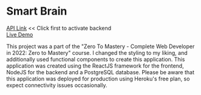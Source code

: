 # Smart Brain
[API Link](https://uajanth-smartbrain-api.herokuapp.com/)  << Click first to activate backend  
[Live Demo](https://uajanth-smartbrain.herokuapp.com/)  

This project was a part of the "Zero To Mastery - Complete Web Developer in 2022: Zero to Mastery" course. I changed the styling to my liking, and additionally used functional components to create this application. This application was created using the ReactJS framework for the frontend, NodeJS for the backend and a PostgreSQL database. Please be aware that this application was deployed for production using Heroku's free plan, so expect connectivity issues occasionally.


